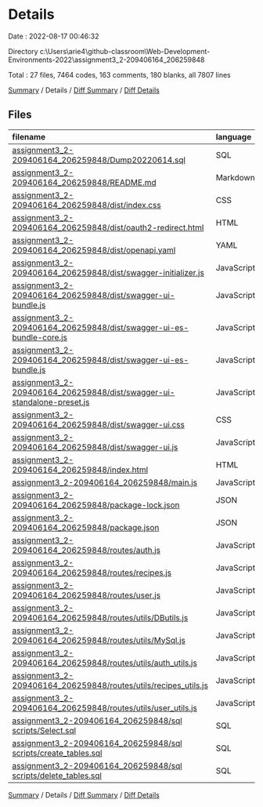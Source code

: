 # Details

Date : 2022-08-17 00:46:32

Directory c:\\Users\\arie4\\github-classroom\\Web-Development-Environments-2022\\assignment3_2-209406164_206259848

Total : 27 files,  7464 codes, 163 comments, 180 blanks, all 7807 lines

[Summary](results.md) / Details / [Diff Summary](diff.md) / [Diff Details](diff-details.md)

## Files
| filename | language | code | comment | blank | total |
| :--- | :--- | ---: | ---: | ---: | ---: |
| [assignment3_2-209406164_206259848/Dump20220614.sql](/assignment3_2-209406164_206259848/Dump20220614.sql) | SQL | 113 | 36 | 24 | 173 |
| [assignment3_2-209406164_206259848/README.md](/assignment3_2-209406164_206259848/README.md) | Markdown | 1 | 0 | 2 | 3 |
| [assignment3_2-209406164_206259848/dist/index.css](/assignment3_2-209406164_206259848/dist/index.css) | CSS | 14 | 0 | 3 | 17 |
| [assignment3_2-209406164_206259848/dist/oauth2-redirect.html](/assignment3_2-209406164_206259848/dist/oauth2-redirect.html) | HTML | 72 | 0 | 8 | 80 |
| [assignment3_2-209406164_206259848/dist/openapi.yaml](/assignment3_2-209406164_206259848/dist/openapi.yaml) | YAML | 491 | 1 | 3 | 495 |
| [assignment3_2-209406164_206259848/dist/swagger-initializer.js](/assignment3_2-209406164_206259848/dist/swagger-initializer.js) | JavaScript | 15 | 3 | 3 | 21 |
| [assignment3_2-209406164_206259848/dist/swagger-ui-bundle.js](/assignment3_2-209406164_206259848/dist/swagger-ui-bundle.js) | JavaScript | 1 | 2 | 0 | 3 |
| [assignment3_2-209406164_206259848/dist/swagger-ui-es-bundle-core.js](/assignment3_2-209406164_206259848/dist/swagger-ui-es-bundle-core.js) | JavaScript | 1 | 2 | 0 | 3 |
| [assignment3_2-209406164_206259848/dist/swagger-ui-es-bundle.js](/assignment3_2-209406164_206259848/dist/swagger-ui-es-bundle.js) | JavaScript | 1 | 2 | 0 | 3 |
| [assignment3_2-209406164_206259848/dist/swagger-ui-standalone-preset.js](/assignment3_2-209406164_206259848/dist/swagger-ui-standalone-preset.js) | JavaScript | 1 | 2 | 0 | 3 |
| [assignment3_2-209406164_206259848/dist/swagger-ui.css](/assignment3_2-209406164_206259848/dist/swagger-ui.css) | CSS | 2 | 1 | 1 | 4 |
| [assignment3_2-209406164_206259848/dist/swagger-ui.js](/assignment3_2-209406164_206259848/dist/swagger-ui.js) | JavaScript | 1 | 1 | 0 | 2 |
| [assignment3_2-209406164_206259848/index.html](/assignment3_2-209406164_206259848/index.html) | HTML | 56 | 1 | 4 | 61 |
| [assignment3_2-209406164_206259848/main.js](/assignment3_2-209406164_206259848/main.js) | JavaScript | 76 | 15 | 19 | 110 |
| [assignment3_2-209406164_206259848/package-lock.json](/assignment3_2-209406164_206259848/package-lock.json) | JSON | 5,987 | 0 | 1 | 5,988 |
| [assignment3_2-209406164_206259848/package.json](/assignment3_2-209406164_206259848/package.json) | JSON | 31 | 0 | 1 | 32 |
| [assignment3_2-209406164_206259848/routes/auth.js](/assignment3_2-209406164_206259848/routes/auth.js) | JavaScript | 59 | 16 | 18 | 93 |
| [assignment3_2-209406164_206259848/routes/recipes.js](/assignment3_2-209406164_206259848/routes/recipes.js) | JavaScript | 65 | 13 | 13 | 91 |
| [assignment3_2-209406164_206259848/routes/user.js](/assignment3_2-209406164_206259848/routes/user.js) | JavaScript | 151 | 58 | 30 | 239 |
| [assignment3_2-209406164_206259848/routes/utils/DButils.js](/assignment3_2-209406164_206259848/routes/utils/DButils.js) | JavaScript | 23 | 0 | 3 | 26 |
| [assignment3_2-209406164_206259848/routes/utils/MySql.js](/assignment3_2-209406164_206259848/routes/utils/MySql.js) | JavaScript | 53 | 0 | 8 | 61 |
| [assignment3_2-209406164_206259848/routes/utils/auth_utils.js](/assignment3_2-209406164_206259848/routes/utils/auth_utils.js) | JavaScript | 13 | 0 | 3 | 16 |
| [assignment3_2-209406164_206259848/routes/utils/recipes_utils.js](/assignment3_2-209406164_206259848/routes/utils/recipes_utils.js) | JavaScript | 150 | 8 | 24 | 182 |
| [assignment3_2-209406164_206259848/routes/utils/user_utils.js](/assignment3_2-209406164_206259848/routes/utils/user_utils.js) | JavaScript | 48 | 0 | 8 | 56 |
| [assignment3_2-209406164_206259848/sql scripts/Select.sql](/assignment3_2-209406164_206259848/sql%20scripts/Select.sql) | SQL | 1 | 0 | 0 | 1 |
| [assignment3_2-209406164_206259848/sql scripts/create_tables.sql](/assignment3_2-209406164_206259848/sql%20scripts/create_tables.sql) | SQL | 35 | 2 | 4 | 41 |
| [assignment3_2-209406164_206259848/sql scripts/delete_tables.sql](/assignment3_2-209406164_206259848/sql%20scripts/delete_tables.sql) | SQL | 3 | 0 | 0 | 3 |

[Summary](results.md) / Details / [Diff Summary](diff.md) / [Diff Details](diff-details.md)